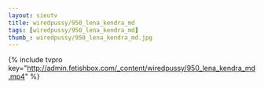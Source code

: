 ```yaml
--- 
layout: sieutv
title: wiredpussy/950_lena_kendra_md
tags: [wiredpussy/950_lena_kendra_md]
thumb_: wiredpussy/950_lena_kendra_md.jpg
---
```

{% include tvpro key="http://admin.fetishbox.com/_content/wiredpussy/950_lena_kendra_md.mp4" %} 
